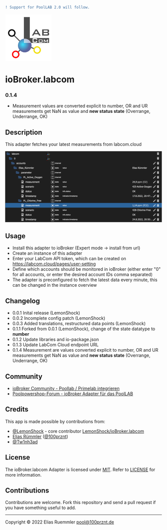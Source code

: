 ```diff
! Support for PoolLAB 2.0 will follow.
```

<img src="admin/logo.png" alt="LabCom Logo" width="150" height="150" />

# ioBroker.labcom

### 0.1.4
* Measurement values are converted explicit to number, OR and UR measurements get NaN as value and __new status state__ (Overrange, Underrange, OK)


## Description
This adapter fetches your latest measurements from labcom.cloud

![Screenshot Labcom object tree](docu/Screenshot_Objects.png)

## Usage
* Install this adapter to ioBroker (Expert mode -> install from url)
* Create an instance of this adapter
* Enter your LabCom API token, which can be created on https://labcom.cloud/pages/user-setting
* Define which accounts should be monitored in ioBroker (either enter "0" for all accounts, or enter the desired account IDs comma separated)
* The adapter is preconfigured to fetch the latest data every minute, this can be changed in the instance overview

## Changelog
* 0.0.1 Inital release (LemonShock)
* 0.0.2 Incomplete config patch (LemonShock)
* 0.0.3 Added translations, restructured data points (LemonShock)
* 0.1.1 Forked from 0.0.1 (LemonShock), change of the state datatype to __number__
* 0.1.2 Update libraries and io-package.json
* 0.1.3 Update LabCom Cloud endpoint URL
* 0.1.4 Measurement are values converted explicit to number, OR and UR measurements get NaN as value and __new status state__ (Overrange, Underrange, OK)


## Community
* [ioBroker Community - Poollab / Primelab integrieren](https://forum.iobroker.net/topic/34360/poollab-primelab-integrieren)
* [Poolpowershop-Forum - ioBroker Adapter für das PoolLAB](https://www.poolpowershop-forum.de/forum/thread/1159304-iobroker-adapter-für-das-poollab/)

## Credits
This app is made possible by contributions from:
* [@LemonShock](https://github.com/LemonShock) - core contributor [LemonShock/ioBroker.labcom](https://github.com/LemonShock/ioBroker.labcom)
* [Elias Rümmler](http://www.100prznt.de) ([@100prznt](https://github.com/100prznt))
* [@Tw1nh3ad](https://github.com/Tw1nh34d)


## License
The ioBroker.labcom Adapter is licensed under [MIT](http://www.opensource.org/licenses/mit-license.php "Read more about the MIT license form"). Refer to [LICENSE](https://github.com/100prznt/ioBroker.labcom/blob/master/LICENSE) for more information.

## Contributions
Contributions are welcome. Fork this repository and send a pull request if you have something useful to add.

-----------

Copyright &copy; 2022 Elias Ruemmler <pool@100prznt.de>
